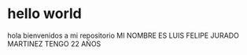 # hello world
 hola bienvenidos a mi repositorio
MI NOMBRE ES  LUIS FELIPE JURADO MARTINEZ TENGO 22 AÑOS 
